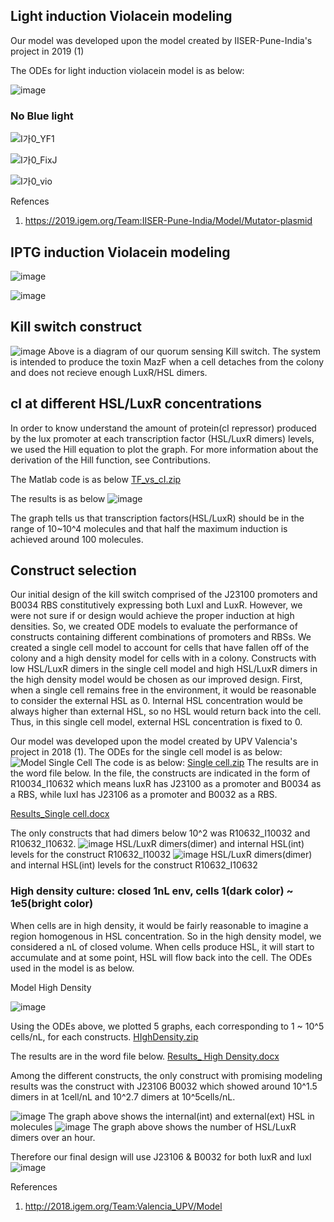 ## Light induction Violacein modeling
Our model was developed upon the model created by IISER-Pune-India's project in 2019 (1)

The ODEs for light induction violacein model is as below:

![image](https://user-images.githubusercontent.com/87221166/138318176-a0c453c3-53b2-4fc1-9ddc-7972816fa396.png)


### No Blue light

![I가0_YF1](https://user-images.githubusercontent.com/87221166/138298490-0c634bfc-217f-4818-83a6-0bbe3612afe1.png)

![I가0_FixJ](https://user-images.githubusercontent.com/87221166/138298547-1b7ed1e7-7b4d-4f12-9a5a-172f17b30b24.png)

![I가0_vio](https://user-images.githubusercontent.com/87221166/138298606-84f3119c-fdc2-41c8-8eb2-f594f7962968.png)


Refences
1. https://2019.igem.org/Team:IISER-Pune-India/Model/Mutator-plasmid

## IPTG induction Violacein modeling



![image](https://user-images.githubusercontent.com/87221166/138340835-8ad09178-0b5e-4c0e-8118-515fdb48b3fb.png)


![image](https://user-images.githubusercontent.com/87221166/138345778-6679db78-b8bf-46f7-af1f-aaced59dc175.png)





## Kill switch construct
![image](https://user-images.githubusercontent.com/87188354/137716967-9e626c2c-8519-4f5e-9fc7-e5e306688dd5.png)
Above is a diagram of our quorum sensing Kill switch. The system is intended to produce the toxin MazF when a cell detaches from the colony and does not recieve enough LuxR/HSL dimers. 

## cI at different HSL/LuxR concentrations

In order to know understand the amount of protein(cI repressor) produced by the lux promoter at each transcription factor (HSL/LuxR dimers) levels, we used the Hill equation to plot the graph. For more information about the derivation of the Hill function, see Contributions. 

The Matlab code is as below 
[TF_vs_cI.zip](https://github.com/KUAS-Korea/KUAS-2021-igem/files/7364177/TF_vs_cI.zip)

The results is as below
![image](https://user-images.githubusercontent.com/87188354/134773893-b7194059-6af8-4751-ba8a-9c0f2fc21aeb.png)

The graph tells us that transcription factors(HSL/LuxR) should be in the range of 10~10^4 molecules and that half the maximum induction is achieved around 100 molecules. 

## Construct selection
Our initial design of the kill switch comprised of the J23100 promoters and B0034 RBS constitutively expressing both LuxI and LuxR. However, we were not sure if or design would achieve the proper induction at high densities. So, we created ODE models to evaluate the performance of constructs containing different combinations of promoters and RBSs. We created a single cell model to account for cells that have fallen off of the colony and a high density model for cells with in a colony. Constructs with low HSL/LuxR dimers in the single cell model and high HSL/LuxR dimers in the high density model would be chosen as our improved design.
First, when a single cell remains free in the environment, it would be reasonable to consider the external HSL as 0. Internal HSL concentration would be always higher than external HSL, so no HSL would return back into the cell. Thus, in this single cell model, external HSL concentration is fixed to 0. 

Our model was developed upon the model created by UPV Valencia's project in 2018 (1).
The ODEs for the single cell model is as below:
![Model Single Cell](https://user-images.githubusercontent.com/87221166/137178223-a3d765e0-58d2-4e31-88ba-e6ceb87d8b5a.png)
The code is as below:
[Single cell.zip](https://github.com/KUAS-Korea/KUAS-2021-igem/files/7350394/Single.cell.zip)
The results are in the word file below. In the file, the constructs are indicated in the form of R10034_I10632 which means luxR has J23100 as a promoter and B0034 as a RBS, while luxI has J23106 as a promoter and B0032 as a RBS. 

[Results_Single cell.docx](https://github.com/KUAS-Korea/KUAS-2021-igem/files/7363930/Results_Single.cell.docx)

The only constructs that had dimers below 10^2 was R10632_I10032 and R10632_I10632. 
![image](https://user-images.githubusercontent.com/87188354/137714734-7c294f5a-4d30-4603-b95a-e6322bd6dee6.png)
HSL/LuxR dimers(dimer) and internal HSL(int) levels for the construct R10632_I10032
![image](https://user-images.githubusercontent.com/87188354/137714747-3653e22b-664e-4506-903c-7b8b2dd7e9dd.png)
HSL/LuxR dimers(dimer) and internal HSL(int) levels for the construct R10632_I10632

### High density culture: closed 1nL env, cells 1(dark color) ~ 1e5(bright color) 

When cells are in high density, it would be fairly reasonable to imagine a region homogenous in HSL concentration. So in the high density model, we considered a nL of closed volume. When cells produce HSL, it will start to accumulate and at some point, HSL will flow back into the cell. The ODEs used in the model is as below. 

Model High Density

![image](https://user-images.githubusercontent.com/87221166/137867635-cec91503-6caa-4b0a-8a0f-9d9e480730fd.png)


Using the ODEs above, we plotted 5 graphs, each corresponding to 1 ~ 10^5 cells/nL, for each constructs. 
[HIghDensity.zip](https://github.com/KUAS-Korea/KUAS-2021-igem/files/7363816/HIghDensity.zip)

The results are in the word file below. 
[Results_ High Density.docx](https://github.com/KUAS-Korea/KUAS-2021-igem/files/7363951/Results_.High.Density.docx)

Among the different constructs, the only construct with promising modeling results was the construct with J23106 B0032 which showed around 10^1.5 dimers in at 1cell/nL and 10^2.7 dimers at 10^5cells/nL.

![image](https://user-images.githubusercontent.com/87188354/137712108-7675f544-5c59-49ba-bd36-64320905e597.png)
The graph above shows the internal(int) and external(ext) HSL in molecules
![image](https://user-images.githubusercontent.com/87188354/137711927-4eaa58a1-a28f-4216-9543-e7875d67a774.png)
The graph above shows the number of HSL/LuxR dimers over an hour.

Therefore our final design will use J23106 & B0032 for both luxR and luxI
![image](https://user-images.githubusercontent.com/87188354/137717150-3a532a67-31b9-4fb7-9d45-99388d7c6817.png)


References

1. http://2018.igem.org/Team:Valencia_UPV/Model
